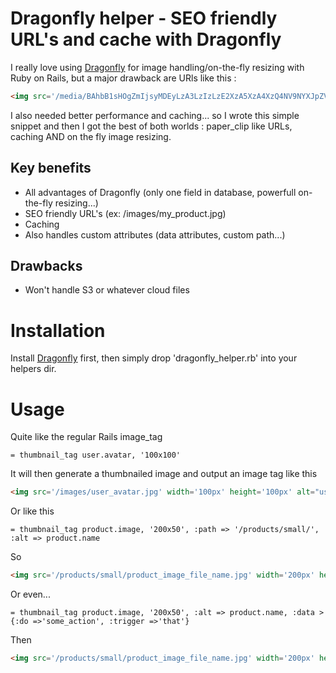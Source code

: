 Dragonfly helper - SEO friendly URL's and cache with Dragonfly
===================================

I really love using <a href="https://github.com/markevans/dragonfly">Dragonfly</a> for image handling/on-the-fly resizing with Ruby on Rails, but a major drawback are URls like this :

```html
<img src='/media/BAhbB1sHOgZmIjsyMDEyLzA3LzIzLzE2XzA5XzA4XzQ4NV9NYXJpZV9NQVlZQVNfU2VwaWFfZXRfVmVydC5KUEdbCDoGcDoKdGh1bWIiCjQ2eDMy' />
```

I also needed better performance and caching... so I wrote this simple snippet and then I got the best of both worlds : paper_clip like URLs, caching AND on the fly image resizing.   


## Key benefits

* All advantages of Dragonfly (only one field in database, powerfull on-the-fly resizing...)  
* SEO friendly URL's (ex: /images/my_product.jpg)
* Caching
* Also handles custom attributes (data attributes, custom path...)

## Drawbacks

* Won't handle S3 or whatever cloud files

Installation
===================================

Install <a href="https://github.com/markevans/dragonfly">Dragonfly</a> first, then simply drop 'dragonfly_helper.rb' into your helpers dir. 

Usage
===================================

Quite like the regular Rails image_tag

```haml
= thumbnail_tag user.avatar, '100x100'
```

It will then generate a thumbnailed image and output an image tag like this

```html
<img src='/images/user_avatar.jpg' width='100px' height='100px' alt="user_avatar" />
```

Or like this

```haml
= thumbnail_tag product.image, '200x50', :path => '/products/small/', :alt => product.name
```

So

```html
<img src='/products/small/product_image_file_name.jpg' width='200px' height='50px' alt="such a nice product name" />
```

Or even...

```haml
= thumbnail_tag product.image, '200x50', :alt => product.name, :data > {:do =>'some_action', :trigger =>'that'}
```

Then

```html
<img src='/products/small/product_image_file_name.jpg' width='200px' height='50px' alt="such a nice product name" data-do='some_action' data-trigger='that' />
```


